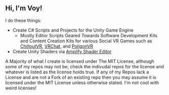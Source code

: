 ## Hi, I'm Voy!
I do these things:
- Create C# Scripts and Projects for the Unity Game Engine
  - Mostly Editor Scripts Geared Towards Software Development Kits and Content Creation Kits for various Social VR Games such as [ChilloutVR](https://chilloutvr.net), [VRChat](https://vrchat.com), and [PoligonVR](poligonvr.com)
- Create Unity Shaders via [Amplify Shader Editor](https://assetstore.unity.com/packages/tools/visual-scripting/amplify-shader-editor-68570)

A Majority of what I create is licensed under The MIT License, although some of my repos may not be, check the indivudal repos for the license and whatever is listed as the license holds true. If any of my Repos lack a License and are not a Fork of an existing repo then you may assume it is licensed under the MIT License unless otherwise stated. I'm not cool with weird licenses!
